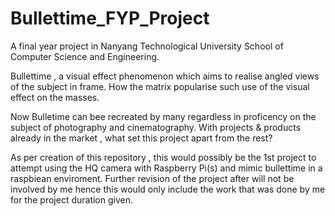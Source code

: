 # Bullettime_FYP_Project

A final year project in Nanyang Technological University School of Computer Science and Engineering.

Bullettime , a visual effect phenomenon which aims to realise angled views of the subject in frame. 
How the matrix popularise such use of the visual effect on the masses.

Now Bulletime can bee recreated by many regardless in proficency on the subject of photography and cinematography.
With projects & products already in the market , what set this project apart from the rest?

As per creation of this repository ,  this would possibly be the 1st project to attempt using the HQ camera with Raspberry Pi(s) and mimic bullettime in a raspbiean enviroment. Further revision of the project after will not be involved by me hence this would only include the work that was done by me for the project duration given.
